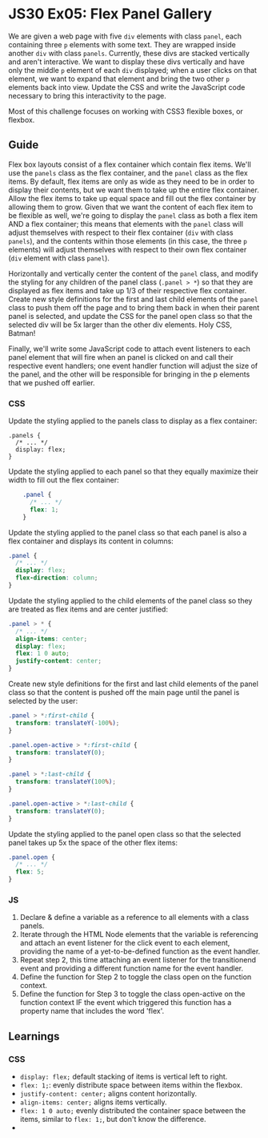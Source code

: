 # JS30 Ex05: Flex Panel Gallery

We are given a web page with five `div` elements with class `panel`, each containing three `p` elements with some text. They are wrapped inside another `div` with class `panels`. Currently, these divs are stacked vertically and aren't interactive. We want to display these divs vertically and have only the middle `p` element of each `div` displayed; when a user clicks on that element, we want to expand that element and bring the two other `p` elements back into view. Update the CSS and write the JavaScript code necessary to bring this interactivity to the page.

Most of this challenge focuses on working with CSS3 flexible boxes, or flexbox.

## Guide

Flex box layouts consist of a flex container which contain flex items. We'll use the `panels` class as the flex container, and the `panel` class as the flex items. By default, flex items are only as wide as they need to be in order to display their contents, but we want them to take up the entire flex container. Allow the flex items to take up equal space and fill out the flex container by allowing them to grow. Given that we want the content of each flex item to be flexible as well, we're going to display the `panel` class as both a flex item AND a flex container; this means that elements with the `panel` class will adjust themselves with respect to their flex container (`div` with class `panels`), and the contents within those elements (in this case, the three `p` elements) will adjust themselves with respect to their own flex container (`div` element with class `panel`).

Horizontally and vertically center the content of the `panel` class, and modify the styling for any children of the panel class (`.panel > *`) so that they are displayed as flex items and take up 1/3 of their respective flex container. Create new style definitions for the first and last child elements of the `panel` class to push them off the page and to bring them back in when their parent panel is selected, and update the CSS for the panel open class so that the selected div will be 5x larger than the other div elements. Holy CSS, Batman!

Finally, we'll write some JavaScript code to attach event listeners to each panel element that will fire when an panel is clicked on and call their respective event handlers; one event handler function will adjust the size of the panel, and the other will be responsible for bringing in the p elements that we pushed off earlier.

### CSS

Update the styling applied to the panels class to display as a flex container:
```
.panels {
  /* ... */
  display: flex;
}
```
Update the styling applied to each panel so that they equally maximize their width to fill out the flex container:
```css
    .panel {
      /* ... */
      flex: 1;
    }
```
Update the styling applied to the panel class so that each panel is also a flex container and displays its content in columns:
```css
.panel {
  /* ... */
  display: flex;
  flex-direction: column;
}
```
Update the styling applied to the child elements of the panel class so they are treated as flex items and are center justified:
```css
.panel > * {
  /* ... */
  align-items: center;
  display: flex;
  flex: 1 0 auto;
  justify-content: center;
}
```
Create new style definitions for the first and last child elements of the panel class so that the content is pushed off the main page until the panel is selected by the user:
```css
.panel > *:first-child {
  transform: translateY(-100%);
}

.panel.open-active > *:first-child {
  transform: translateY(0);
}

.panel > *:last-child {
  transform: translateY(100%);
}

.panel.open-active > *:last-child {
  transform: translateY(0);
}
```
Update the styling applied to the panel open class so that the selected panel takes up 5x the space of the other flex items:
```css
.panel.open {
  /* ... */
  flex: 5;
}
```
### JS

1. Declare & define a variable as a reference to all elements with a class panels.
2. Iterate through the HTML Node elements that the variable is referencing and attach an event listener for the click event to each element, providing the name of a yet-to-be-defined function as the event handler.
3. Repeat step 2, this time attaching an event listener for the transitionend event and providing a different function name for the event handler.
4. Define the function for Step 2 to toggle the class open on the function context.
5. Define the function for Step 3 to toggle the class open-active on the function context IF the event which triggered this function has a property name that includes the word 'flex'.

## Learnings

### CSS

* `display: flex;` default stacking of items is vertical left to right.
* `flex: 1;`: evenly distribute space between items within the flexbox.
* `justify-content: center;` aligns content horizontally.
* `align-items: center;` aligns items vertically.
* `flex: 1 0 auto;` evenly distributed the container space between the items, similar to `flex: 1;`, but don't know the difference.
*
